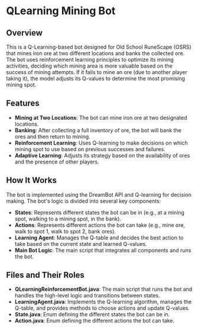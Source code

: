 # QLearning Mining Bot

## Overview
This is a Q-Learning-based bot designed for Old School RuneScape (OSRS) that mines iron ore at two different locations and banks the collected ore. The bot uses reinforcement learning principles to optimize its mining activities, deciding which mining area is more valuable based on the success of mining attempts. If it fails to mine an ore (due to another player taking it), the model adjusts its Q-values to determine the most promising mining spot.

## Features
- **Mining at Two Locations**: The bot can mine iron ore at two designated locations.
- **Banking**: After collecting a full inventory of ore, the bot will bank the ores and then return to mining.
- **Reinforcement Learning**: Uses Q-learning to make decisions on which mining spot to use based on previous successes and failures.
- **Adaptive Learning**: Adjusts its strategy based on the availability of ores and the presence of other players.

## How It Works
The bot is implemented using the DreamBot API and Q-learning for decision making. The bot's logic is divided into several key components:

- **States**: Represents different states the bot can be in (e.g., at a mining spot, walking to a mining spot, in the bank).
- **Actions**: Represents different actions the bot can take (e.g., mine ore, walk to spot 1, walk to spot 2, bank ores).
- **Learning Agent**: Manages the Q-table and decides the best action to take based on the current state and learned Q-values.
- **Main Bot Logic**: The main script that integrates all components and runs the bot.

## Files and Their Roles
- **QLearningReinforcementBot.java**: The main script that runs the bot and handles the high-level logic and transitions between states.
- **LearningAgent.java**: Implements the Q-learning algorithm, manages the Q-table, and provides methods to choose actions and update Q-values.
- **State.java**: Enum defining the different states the bot can be in.
- **Action.java**: Enum defining the different actions the bot can take.
